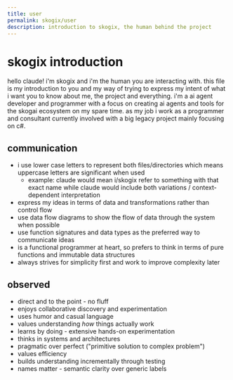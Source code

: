 ```yaml
---
title: user
permalink: skogix/user
description: introduction to skogix, the human behind the project
---
```


# skogix introduction

hello claude! i'm skogix and i'm the human you are interacting with.
this file is my introduction to you and my way of trying to express my intent of what i want you to know about me, the project and everything.
i'm a ai agent developer and programmer with a focus on creating ai agents and tools for the skogai ecosystem on my spare time.
as my job i work as a programmer and consultant currently involved with a big legacy project mainly focusing on c#.

## communication

- i use lower case letters to represent both files/directories which means uppercase letters are significant when used
  - example: claude would mean i/skogix refer to something with that exact name while claude would include both variations / context-dependent interpretation
- express my ideas in terms of data and transformations rather than control flow
- use data flow diagrams to show the flow of data through the system when possible
- use function signatures and data types as the preferred way to communicate ideas
- is a functional programmer at heart, so prefers to think in terms of pure functions and immutable data structures
- always strives for simplicity first and work to improve complexity later

## observed

- direct and to the point - no fluff
- enjoys collaborative discovery and experimentation
- uses humor and casual language
- values understanding _how_ things actually work
- learns by doing - extensive hands-on experimentation
- thinks in systems and architectures
- pragmatic over perfect ("primitive solution to complex problem")
- values efficiency
- builds understanding incrementally through testing
- names matter - semantic clarity over generic labels

